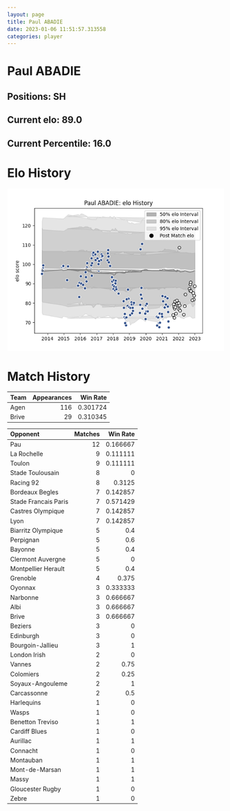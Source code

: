 ```yaml
---  
layout: page  
title: Paul ABADIE  
date: 2023-01-06 11:51:57.313558  
categories: player  
---
```

# Paul ABADIE

## Positions: SH

## Current elo: 89.0

## Current Percentile: 16.0

# Elo History


![elo history](history_PaulABADIE.png)
# Match History


| Team   |   Appearances |   Win Rate |
|:-------|--------------:|-----------:|
| Agen   |           116 |   0.301724 |
| Brive  |            29 |   0.310345 |

| Opponent             |   Matches |   Win Rate |
|:---------------------|----------:|-----------:|
| Pau                  |        12 |   0.166667 |
| La Rochelle          |         9 |   0.111111 |
| Toulon               |         9 |   0.111111 |
| Stade Toulousain     |         8 |   0        |
| Racing 92            |         8 |   0.3125   |
| Bordeaux Begles      |         7 |   0.142857 |
| Stade Francais Paris |         7 |   0.571429 |
| Castres Olympique    |         7 |   0.142857 |
| Lyon                 |         7 |   0.142857 |
| Biarritz Olympique   |         5 |   0.4      |
| Perpignan            |         5 |   0.6      |
| Bayonne              |         5 |   0.4      |
| Clermont Auvergne    |         5 |   0        |
| Montpellier Herault  |         5 |   0.4      |
| Grenoble             |         4 |   0.375    |
| Oyonnax              |         3 |   0.333333 |
| Narbonne             |         3 |   0.666667 |
| Albi                 |         3 |   0.666667 |
| Brive                |         3 |   0.666667 |
| Beziers              |         3 |   0        |
| Edinburgh            |         3 |   0        |
| Bourgoin-Jallieu     |         3 |   1        |
| London Irish         |         2 |   0        |
| Vannes               |         2 |   0.75     |
| Colomiers            |         2 |   0.25     |
| Soyaux-Angouleme     |         2 |   1        |
| Carcassonne          |         2 |   0.5      |
| Harlequins           |         1 |   0        |
| Wasps                |         1 |   0        |
| Benetton Treviso     |         1 |   1        |
| Cardiff Blues        |         1 |   0        |
| Aurillac             |         1 |   1        |
| Connacht             |         1 |   0        |
| Montauban            |         1 |   1        |
| Mont-de-Marsan       |         1 |   1        |
| Massy                |         1 |   1        |
| Gloucester Rugby     |         1 |   0        |
| Zebre                |         1 |   0        |